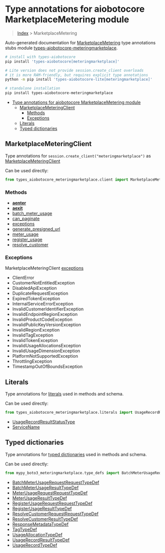 <a id="type-annotations-for-aiobotocore-marketplacemetering-module"></a>

# Type annotations for aiobotocore MarketplaceMetering module

> [Index](..) > MarketplaceMetering

Auto-generated documentation for
[MarketplaceMetering](https://boto3.amazonaws.com/v1/documentation/api/latest/reference/services/meteringmarketplace.html#MarketplaceMetering)
type annotations stubs module
[types-aiobotocore-meteringmarketplace](https://pypi.org/project/types-aiobotocore-meteringmarketplace/).

```bash
# install with types-aiobotocore
pip install 'types-aiobotocore[meteringmarketplace]'

# Lite version does not provide session.create_client overloads
# it is more RAM-friendly, but requires explicit type annotations
python -m pip install 'types-aiobotocore-lite[meteringmarketplace]'

# standalone installation
pip install types-aiobotocore-meteringmarketplace
```

- [Type annotations for aiobotocore MarketplaceMetering module](#type-annotations-for-aiobotocore-marketplacemetering-module)
  - [MarketplaceMeteringClient](#marketplacemeteringclient)
    - [Methods](#methods)
    - [Exceptions](#exceptions)
  - [Literals](#literals)
  - [Typed dictionaries](#typed-dictionaries)

<a id="marketplacemeteringclient"></a>

## MarketplaceMeteringClient

Type annotations for `session.create_client("meteringmarketplace")` as
[MarketplaceMeteringClient](./client.md)

Can be used directly:

```python
from types_aiobotocore_meteringmarketplace.client import MarketplaceMeteringClient
```

<a id="methods"></a>

### Methods

- [__aenter__](./client.md#__aenter__)
- [__aexit__](./client.md#__aexit__)
- [batch_meter_usage](./client.md#batch_meter_usage)
- [can_paginate](./client.md#can_paginate)
- [exceptions](./client.md#exceptions)
- [generate_presigned_url](./client.md#generate_presigned_url)
- [meter_usage](./client.md#meter_usage)
- [register_usage](./client.md#register_usage)
- [resolve_customer](./client.md#resolve_customer)

<a id="exceptions"></a>

### Exceptions

MarketplaceMeteringClient [exceptions](./client.md#exceptions)

- ClientError
- CustomerNotEntitledException
- DisabledApiException
- DuplicateRequestException
- ExpiredTokenException
- InternalServiceErrorException
- InvalidCustomerIdentifierException
- InvalidEndpointRegionException
- InvalidProductCodeException
- InvalidPublicKeyVersionException
- InvalidRegionException
- InvalidTagException
- InvalidTokenException
- InvalidUsageAllocationsException
- InvalidUsageDimensionException
- PlatformNotSupportedException
- ThrottlingException
- TimestampOutOfBoundsException

<a id="literals"></a>

## Literals

Type annotations for [literals](./literals.md) used in methods and schema.

Can be used directly:

```python
from types_aiobotocore_meteringmarketplace.literals import UsageRecordResultStatusType, ...
```

- [UsageRecordResultStatusType](./literals.md#usagerecordresultstatustype)
- [ServiceName](./literals.md#servicename)

<a id="typed-dictionaries"></a>

## Typed dictionaries

Type annotations for [typed dictionaries](./type_defs.md) used in methods and
schema.

Can be used directly:

```python
from mypy_boto3_meteringmarketplace.type_defs import BatchMeterUsageRequestRequestTypeDef, ...
```

- [BatchMeterUsageRequestRequestTypeDef](./type_defs.md#batchmeterusagerequestrequesttypedef)
- [BatchMeterUsageResultTypeDef](./type_defs.md#batchmeterusageresulttypedef)
- [MeterUsageRequestRequestTypeDef](./type_defs.md#meterusagerequestrequesttypedef)
- [MeterUsageResultTypeDef](./type_defs.md#meterusageresulttypedef)
- [RegisterUsageRequestRequestTypeDef](./type_defs.md#registerusagerequestrequesttypedef)
- [RegisterUsageResultTypeDef](./type_defs.md#registerusageresulttypedef)
- [ResolveCustomerRequestRequestTypeDef](./type_defs.md#resolvecustomerrequestrequesttypedef)
- [ResolveCustomerResultTypeDef](./type_defs.md#resolvecustomerresulttypedef)
- [ResponseMetadataTypeDef](./type_defs.md#responsemetadatatypedef)
- [TagTypeDef](./type_defs.md#tagtypedef)
- [UsageAllocationTypeDef](./type_defs.md#usageallocationtypedef)
- [UsageRecordResultTypeDef](./type_defs.md#usagerecordresulttypedef)
- [UsageRecordTypeDef](./type_defs.md#usagerecordtypedef)
